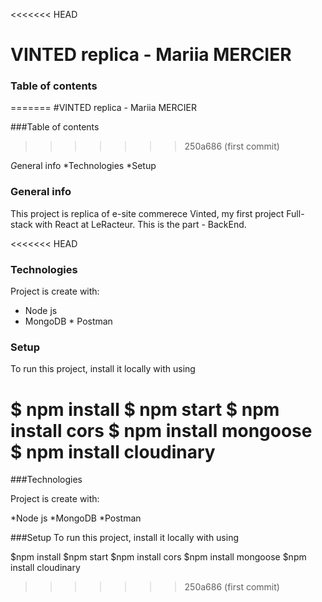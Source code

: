 <<<<<<< HEAD
# VINTED replica - Mariia MERCIER

### Table of contents
=======
#VINTED replica - Mariia MERCIER

###Table of contents
>>>>>>> 250a686 (first commit)

*G*eneral info
*Technologies
*Setup

### General info

This project is replica of e-site commerece Vinted, my first project Full-stack with React at LeRacteur. This is the part - BackEnd.

<<<<<<< HEAD
### Technologies

Project is create with:

* Node js
* MongoDB
\* Postman

### Setup
To run this project, install it locally with using

$ npm install
$ npm start
$ npm install cors
$ npm install mongoose
$ npm install cloudinary
=======
###Technologies

Project is create with:

*Node js
*MongoDB
\*Postman

###Setup
To run this project, install it locally with using

$npm install
$npm start
$npm install cors
$npm install mongoose
$npm install cloudinary
>>>>>>> 250a686 (first commit)
